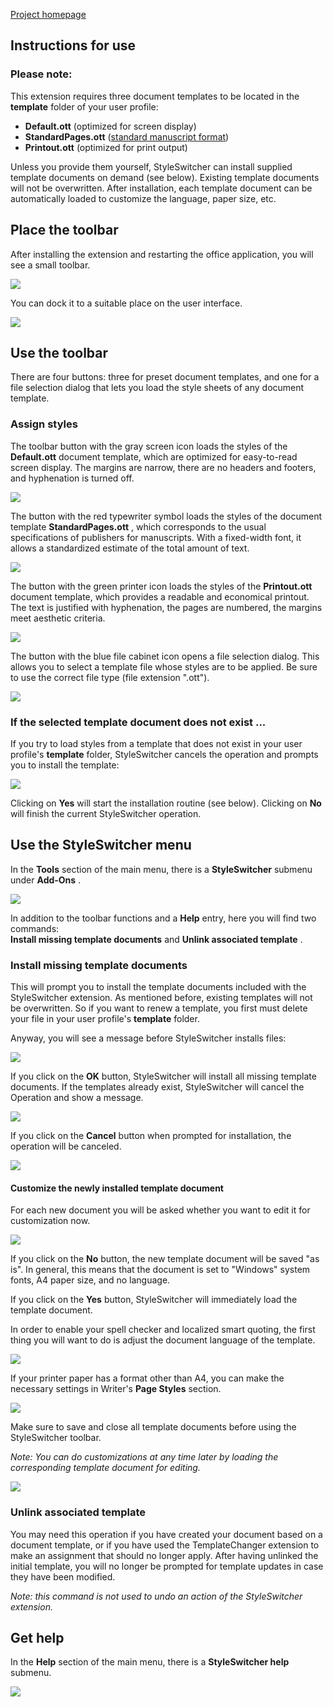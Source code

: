 [Project homepage](https://peter88213.github.io/StyleSwitcher/)

## Instructions for use

### Please note:

This extension requires three document templates to be located in the  __template__  folder of your user profile: 

*  __Default.ott__  (optimized for screen display)
*  __StandardPages.ott__  ([standard manuscript format](https://en.wikipedia.org/wiki/Standard_manuscript_format))
*  __Printout.ott__  (optimized for print output)

Unless you provide them yourself, StyleSwitcher can install supplied template documents on demand (see below). 
Existing template documents will not be overwritten. After installation, each template document can be automatically 
loaded to customize the language, paper size, etc.

## Place the toolbar

After installing the extension and restarting the office application, you will see a small toolbar. 


![](Screenshots/Toolbar00-en.png)



You can dock it to a suitable place on the user interface.


![](Screenshots/Toolbar00dock-en.png)



## Use the toolbar

There are four buttons: three for preset document templates, and one for a file selection dialog that 
lets you load the style sheets of any document template.

### Assign styles

The toolbar button with the gray screen icon loads the styles of the  __Default.ott__  document template, 
which are optimized for easy-to-read screen display. The margins are narrow, there are no headers and footers, 
and hyphenation is turned off.


![](Screenshots/Toolbar01-en.png)



The button with the red typewriter symbol loads the styles of the document template  __StandardPages.ott__ , 
which corresponds to the usual specifications of publishers for manuscripts. With a fixed-width font, it 
allows a standardized estimate of the total amount of text.


![](Screenshots/Toolbar02-en.png)



The button with the green printer icon loads the styles of the  __Printout.ott__  document template, 
which provides a readable and economical printout. The text is justified with hyphenation, the pages 
are numbered, the margins meet aesthetic criteria.


![](Screenshots/Toolbar03-en.png)



The button with the blue file cabinet icon opens a file selection dialog. This allows you to select a 
template file whose styles are to be applied. Be sure to use the correct file type (file extension ".ott"). 


![](Screenshots/Toolbar04-en.png)



### If the selected template document does not exist ...

If you try to load styles from a template that does not exist in your user profile's  __template__  folder, StyleSwitcher 
cancels the operation and prompts you to install the template:


![](Screenshots/Message00-en.png)



Clicking on  __Yes__  will start the installation routine (see below). Clicking on  __No__  will finish
the current StyleSwitcher operation. 


## Use the StyleSwitcher menu

In the  __Tools__  section of the main menu, there is a  __StyleSwitcher__  submenu under  __Add-Ons__ . 


![](Screenshots/UserMenu-en.png)



In addition to the toolbar functions and a  __Help__  entry, here you will find two commands:  
__Install missing template documents__  and  __Unlink associated template__ . 

### Install missing template documents

This will prompt you to install the template documents included with the StyleSwitcher extension. As mentioned 
before, existing templates will not be overwritten. So if you want to renew a template, you first must delete 
your file in your user profile's  __template__  folder. 

Anyway, you will see a message before StyleSwitcher installs files:


![](Screenshots/Message01-en.png)


If you click on the  __OK__  button, StyleSwitcher will install all missing template documents. If the templates already exist, StyleSwitcher will cancel the Operation and show a message.


![](Screenshots/Message04-en.png)



If you click on the  __Cancel__  button when prompted for installation, the operation will be canceled.


![](Screenshots/Message02-en.png)




#### Customize the newly installed template document


For each new document you will be asked whether you want to edit it for customization now.


![](Screenshots/Message03-en.png)



If you click on the  __No__  button, the new template document will be saved "as is". In general, this 
means that the document is set to "Windows" system fonts, A4 paper size, and no language. 

If you click on the  __Yes__  button, StyleSwitcher will immediately load the template document. 

In order to enable your spell checker and localized smart quoting, the first thing you will want to do is adjust the document language of the template.


![](Screenshots/Customize00-en.png)



If your printer paper has a format other than A4, you can make the necessary settings in Writer's  __Page Styles__  section.


![](Screenshots/Customize01-en.png)



Make sure to save and close all template documents before using the StyleSwitcher toolbar. 



_Note: You can do customizations at any time later by loading the corresponding template document for editing._ 


![](Screenshots/Customize02-en.png)



### Unlink associated template

You may need this operation if you have created your document based on a document template, or if you have used the TemplateChanger extension to make an assignment that should no longer apply. After having unlinked the initial template, you will no longer be prompted for template updates in case they have been modified.

_Note: this command is not used to undo an action of the StyleSwitcher extension._




## Get help

In the  __Help__  section of the main menu, there is a  __StyleSwitcher help__  submenu. 

![](Screenshots/HelpMenu-en.png)



